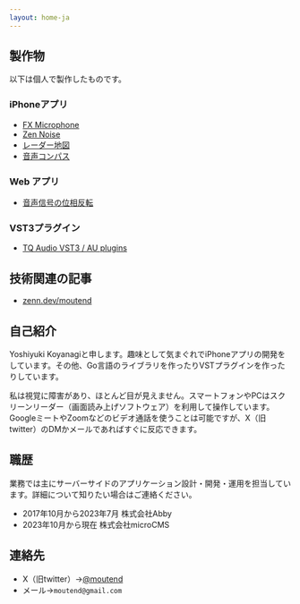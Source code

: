 ```yaml
---
layout: home-ja
---
```

## 製作物

以下は個人で製作したものです。

### iPhoneアプリ

- [FX Microphone](https://moutend.github.io/products/FXMicrophone/ja/)
- [Zen Noise](https://moutend.github.io/products/ZenNoise/ja/)
- [レーダー地図](https://moutend.github.io/products/RadarMap/ja/)
- [音声コンパス](https://moutend.github.io/products/TalkCompass/ja/)

### Web アプリ

- [音声信号の位相反転](https://moutend.github.io/PhaseInversion/)

### VST3プラグイン

- [TQ Audio VST3 / AU plugins](https://tqaudio.github.io/)

## 技術関連の記事

- [zenn.dev/moutend](https://zenn.dev/moutend)

## 自己紹介

Yoshiyuki Koyanagiと申します。趣味として気まぐれでiPhoneアプリの開発をしています。その他、Go言語のライブラリを作ったりVSTプラグインを作ったりしています。

私は視覚に障害があり、ほとんど目が見えません。スマートフォンやPCはスクリーンリーダー（画面読み上げソフトウェア）を利用して操作しています。GoogleミートやZoomなどのビデオ通話を使うことは可能ですが、X（旧twitter）のDMかメールであればすぐに反応できます。

## 職歴

業務では主にサーバーサイドのアプリケーション設計・開発・運用を担当しています。詳細について知りたい場合はご連絡ください。

- 2017年10月から2023年7月 株式会社Abby
- 2023年10月から現在 株式会社microCMS

## 連絡先

- X（旧twitter）→[@moutend](https://twitter.com/moutend)
- メール→`moutend@gmail.com`
